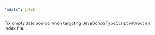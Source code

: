 ```yaml
---
"mdxts": patch
---
```


Fix empty data source when targeting JavaScript/TypeScript without an index file.
